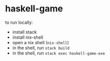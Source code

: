 # haskell-game

to run locally:

- install stack
- install nix-shell
- open a nix shell (`nix-shell`)
- in the shell, run `stack build`
- in the shell, run `stack exec haskell-game-exe`
